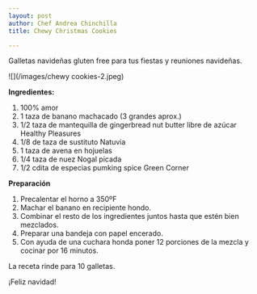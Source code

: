 ```yaml
---
layout: post
author: Chef Andrea Chinchilla
title: Chewy Christmas Cookies

---
```

Galletas navideñas gluten free para tus fiestas y reuniones navideñas.

![](/images/chewy cookies-2.jpeg)

**Ingredientes:**

1. 100% amor
2. 1 taza de banano machacado (3 grandes aprox.)
3. 1/2 taza de mantequilla de gingerbread nut butter libre de azúcar Healthy Pleasures
4. 1/8 de taza de sustituto Natuvia
5. 1 taza de avena en hojuelas
6. 1/4 taza de nuez Nogal picada
7. 1/2 cdita de especias pumking spice Green Corner

**Preparación**

1. Precalentar el horno a 350ºF
2. Machar el banano en recipiente hondo.
3. Combinar el resto de los ingredientes juntos hasta que estén bien mezclados.
4. Preparar una bandeja con papel encerado.
5. Con ayuda de una cuchara honda poner 12 porciones de la mezcla y cocinar por 16 minutos.

La receta rinde para 10 galletas.

¡Feliz navidad!